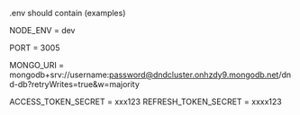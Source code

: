 .env should contain (examples)

NODE_ENV = dev

PORT = 3005

MONGO_URI = mongodb+srv://username:password@dndcluster.onhzdy9.mongodb.net/dnd-db?retryWrites=true&w=majority

ACCESS_TOKEN_SECRET = xxx123
REFRESH_TOKEN_SECRET = xxxx123